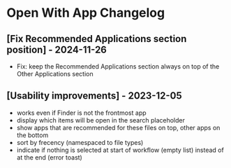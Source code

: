 # Open With App Changelog

## [Fix Recommended Applications section position] - 2024-11-26

- Fix: keep the Recommended Applications section always on top of the Other Applications section

## [Usability improvements] - 2023-12-05

- works even if Finder is not the frontmost app
- display which items will be open in the search placeholder
- show apps that are recommended for these files on top, other apps on the bottom
- sort by frecency (namespaced to file types)
- indicate if nothing is selected at start of workflow (empty list) instead of at the end (error toast)
